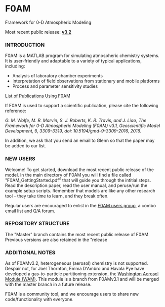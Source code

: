 # F0AM
Framework for 0-D Atmospheric Modeling

Most recent public release: [**v3.2**](https://github.com/AirChem/F0AM/releases/latest)

### INTRODUCTION
F0AM is a MATLAB program for simulating atmospheric chemistry systems. It is user-friendly and adaptable to a variety of typical applications, including:
- Analysis of laboratory chamber experiments
- Interpretation of field observations from stationary and mobile platforms
- Process and parameter sensitivity studies 

[List of Publications Using F0AM](https://docs.google.com/spreadsheets/d/1fd7mWTzMiWuuqRG9eI9g0iYyt7DymLIVpDv_rArt5Z8/edit#gid=0)

If F0AM is used to support a scientific publication, please cite the following reference:

*G. M. Wolfe, M. R. Marvin, S. J. Roberts, K. R. Travis, and J. Liao, The Framework for 0-D Atmospheric Modeling (F0AM) v3.1, Geoscientific Model Development, 9, 3309-3319, doi: 10.5194/gmd-9-3309-2016, 2016.*

In addition, we ask that you send an email to Glenn so that the paper may be added to our list.

### NEW USERS
Welcome! To get started, download the most recent public release of the model. In the main directory of F0AM you will find a file called "F0AM_GettingStarted.pdf" that will guide you through the intitial steps. Read the description paper, read the user manual, and peruse/run the example setup scripts. Remember that models are like any other research tool - they take time to learn, and they break often.

Regular users are encouraged to enlist in the [F0AM users group](https://groups.google.com/forum/#!forum/f0amusers), a combo email list and Q/A forum.

### REPOSITORY STRUCTURE
The "Master" branch contains the most recent public release of F0AM. Previous versions are also retained in the "release

### ADDITIONAL NOTES

As of F0AMv3.2, heterogeneous (aerosol) chemistry is not supported. Despair not, for Joel Thornton, Emma D'Ambro and Havala Pye have developed a gas-to-particle partitioning extension, the [Washington Aerosol Module (WAM)](https://www.atmos.washington.edu/~thornton/washington-aerosol-module). This module is a branch from F0AMv3.1 and will be merged with the master branch in a future release.

F0AM is a community tool, and we encourage users to share new code/functionality with everyone.

